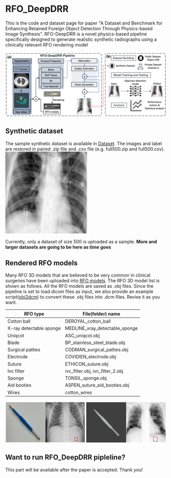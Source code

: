 # RFO_DeepDRR
This is the code and dataset page for paper "A Dataset and Benchmark for Enhancing Retained Foreign Object Detection Through Physics-based Image Synthesis". RFO-DeepDRR is a novel physics-based pipeline specifically designed to generate realistic synthetic radiographs using a clinically relevant RFO rendering model

![Pipeline](./pipeline.png)

## Synthetic dataset
The sample synthetic dataset is available in [Dataset](./Dataset). The images and label are restored in paired .zip file and .csv file (e.g. full500.zip and full500.csv).  ![Example for display](./Dataset/00049.tiff)

Currently, only a dataset of size 500 is uploaded as a sample. **More and larger datasets are going to be here as time goes**

## Rendered RFO models 
Many RFO 3D models that are believed to be very common in clinical surgeries have been uploaded into [RFO models](./RFO_models). The RFO 3D model list is shown as follows. All the RFO models are saved as .obj files. Since the pipeline is set to load dicom files as input, we also provide an example script([obj2dcm](./RFO_models/obj2dcm.py)) to convert these .obj files into .dcm files. Revise it as you want.

| RFO type  | File(folder) name |
|-----------|-------------------|
| Cotton ball |  DEROYAL_cotton_ball |
| X-ray detectable sponge |  MEDLINE_xray_detectable_sponge |
| Uniqcot   |  ASC_uniqcot.obj |
| Blade |  BP_stainless_steel_blade.obj |
| Surgical patties | CODMAN_surgical_patties.obj |
| Electrode |  COVIDIEN_electrode.obj |
| Suture |  ETHICON_suture.obj |
| Ivc filter |  ivc_filter.obj, ivc_filter_2.obj |
| Sponge |  TONSIL_sponge.obj |
| Aid booties |  ASPEN_suture_aid_booties.obj |
| Wires |  cotton_wires |

![Rendering](./RFO%20models/rendering.png)

## Want to run RFO_DeepDRR pipleline?
This part will be available after the paper is accepted. Thank you!
